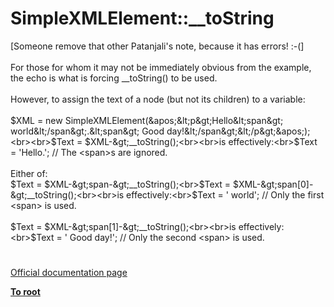 # SimpleXMLElement::__toString



[Someone remove that other Patanjali&apos;s note, because it has errors! :-(]<br><br>For those for whom it may not be immediately obvious from the example, the echo is what is forcing __toString() to be used.<br><br>However, to assign the text of a node (but not its children) to a variable:<br><br>$XML = new SimpleXMLElement(&apos;&lt;p&gt;Hello&lt;span&gt; world&lt;/span&gt;.&lt;span&gt; Good day!&lt;/span&gt;&lt;/p&gt;&apos;);<br><br>$Text = $XML-&gt;__toString();<br><br>is effectively:<br>$Text = &apos;Hello.&apos;; // The &lt;span&gt;s are ignored.<br><br>Either of:<br>$Text = $XML-&gt;span-&gt;__toString();<br>$Text = $XML-&gt;span[0]-&gt;__toString();<br><br>is effectively:<br>$Text = &apos; world&apos;; // Only the first &lt;span&gt; is used.<br><br>$Text = $XML-&gt;span[1]-&gt;__toString();<br><br>is effectively:<br>$Text = &apos; Good day!&apos;; // Only the second &lt;span&gt; is used.  

#

[Official documentation page](https://www.php.net/manual/en/simplexmlelement.tostring.php)

**[To root](/README.md)**